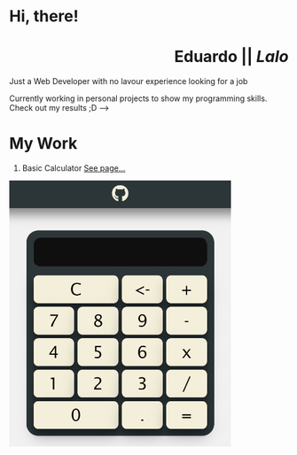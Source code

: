 # Hi, there!

<div align="right">

# **Eduardo** || **_Lalo_**

</div>

Just a Web Developer with no lavour experience looking for a job

Currently working in personal projects to show my programming skills. Check out my results ;D -->

# My Work

1. Basic Calculator [See page...](https://dastlsito.github.io/calculadora-basica/)

<img width="400" height="auto" src="media/calculatorpage.png">
